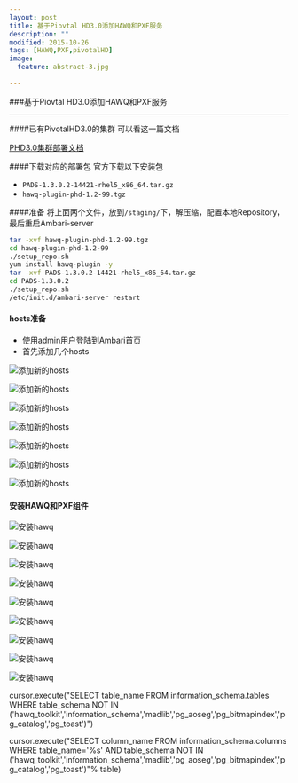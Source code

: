 ```yaml
---
layout: post
title: 基于Piovtal HD3.0添加HAWQ和PXF服务
description: ""
modified: 2015-10-26
tags: [HAWQ,PXF,pivotalHD]
image:
  feature: abstract-3.jpg
  
---
```


###基于Piovtal HD3.0添加HAWQ和PXF服务
- - -


####已有PivotalHD3.0的集群
可以看这一篇文档

[PHD3.0集群部署文档](https://hj1984930.github.io/PHD-install/)

####下载对应的部署包
官方下载以下安装包

* `PADS-1.3.0.2-14421-rhel5_x86_64.tar.gz`
* `hawq-plugin-phd-1.2-99.tgz`

####准备
将上面两个文件，放到`/staging/`下，解压缩，配置本地Repository，最后重启Ambari-server

~~~bash
tar -xvf hawq-plugin-phd-1.2-99.tgz
cd hawq-plugin-phd-1.2-99
./setup_repo.sh
yum install hawq-plugin -y
tar -xvf PADS-1.3.0.2-14421-rhel5_x86_64.tar.gz
cd PADS-1.3.0.2
./setup_repo.sh
/etc/init.d/ambari-server restart
~~~

#### hosts准备

* 使用admin用户登陆到Ambari首页
* 首先添加几个hosts

![添加新的hosts](/images/hawq-host1.png)

![添加新的hosts](/images/hawq-host2.png)

![添加新的hosts](/images/hawq-host3.png)

![添加新的hosts](/images/hawq-host4.png)

![添加新的hosts](/images/hawq-host5.png)

![添加新的hosts](/images/hawq-host6.png)

![添加新的hosts](/images/hawq-host7.png)


#### 安装HAWQ和PXF组件

![安装hawq](/images/hawq-1.png)

![安装hawq](/images/hawq-2.png)

![安装hawq](/images/hawq-3.png)

![安装hawq](/images/hawq-4.png)

![安装hawq](/images/hawq-5.png)

![安装hawq](/images/hawq-6.png)

![安装hawq](/images/hawq-7.png)

![安装hawq](/images/hawq-8.png)

![安装hawq](/images/hawq-9.png)

cursor.execute("SELECT table_name FROM information_schema.tables WHERE table_schema NOT IN ('hawq_toolkit','information_schema','madlib','pg_aoseg','pg_bitmapindex','pg_catalog','pg_toast')")

cursor.execute("SELECT column_name FROM information_schema.columns WHERE table_name='%s' AND table_schema NOT IN ('hawq_toolkit','information_schema','madlib','pg_aoseg','pg_bitmapindex','pg_catalog','pg_toast')"% table)